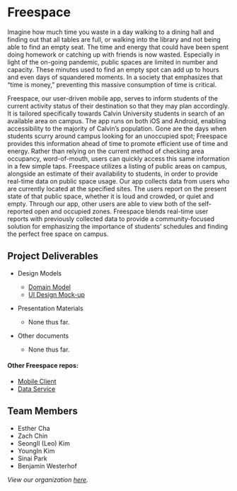 # Freespace

Imagine how much time you waste in a day walking to a dining hall and finding out that all tables are full, or walking into the library and not being able to find an empty seat. The time and energy that could have been spent doing homework or catching up with friends is now wasted. Especially in light of the on-going pandemic, public spaces are limited in number and capacity. These minutes used to find an empty spot can add up to hours and even days of squandered moments. In a society that emphasizes that “time is money,” preventing this massive consumption of time is critical. 

Freespace, our user-driven mobile app, serves to inform students of the current activity status of their destination so that they may plan accordingly. It is tailored specifically towards Calvin University students in search of an available area on campus. The app runs on both iOS and Android, enabling accessibility to the majority of Calvin’s population. Gone are the days when students scurry around campus looking for an unoccupied spot; Freespace provides this information ahead of time to promote efficient use of time and energy. Rather than relying on the current method of checking area occupancy, word-of-mouth, users can quickly access this same information in a few simple taps. Freespace utilizes a listing of public areas on campus, alongside an estimate of their availability to students, in order to provide real-time data on public space usage. Our app collects data from users who are currently located at the specified sites. The users report on the present state of that public space, whether it is loud and crowded, or quiet and empty. Through our app, other users are able to view both of the self-reported open and occupied zones. Freespace blends real-time user reports with previously collected data to provide a community-focused solution for emphasizing the importance of students’ schedules and finding the perfect free space on campus.


## Project Deliverables

- Design Models
  - [Domain Model](https://github.com/calvin-cs262-fall2020-Freespace/Project/blob/master/images/domainModel.png)
  - [UI Design Mock-up](https://github.com/calvin-cs262-fall2020-Freespace/Project/blob/master/images/UI%20design.png)

- Presentation Materials
  - None thus far.

- Other documents
  - None thus far.

#### Other Freespace repos:
- [Mobile Client](https://github.com/calvin-cs262-fall2020-Freespace/Client)
- [Data Service](https://github.com/calvin-cs262-fall2020-Freespace/Service)


## Team Members
- Esther Cha
- Zach Chin
- SeongIl (Leo) Kim
- YoungIn Kim
- Sinai Park
- Benjamin Westerhof

*View our organization [here](https://github.com/calvin-cs262-fall2020-Freespace).*
